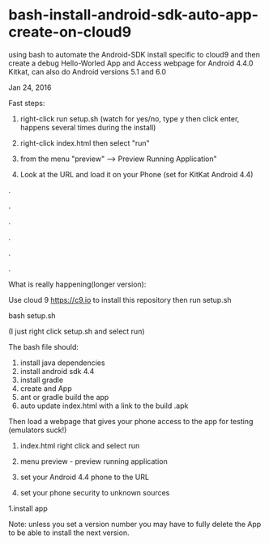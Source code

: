 # bash-install-android-sdk-auto-app-create-on-cloud9
using bash to automate the Android-SDK install specific to cloud9 and then create a debug Hello-Worled App and Access webpage for Android 4.4.0 Kitkat, can also do Android versions 5.1 and 6.0

Jan 24, 2016

Fast steps:

1. right-click run setup.sh (watch for yes/no, type y then click enter, happens several times during the install) 

1. right-click index.html then select "run"

1. from the menu "preview" --> Preview Running Application" 

1. Look at the URL and load it on your Phone (set for KitKat Android 4.4)








.

.

.

.

.

.

What is really happening(longer version):

Use cloud 9 https://c9.io to install this repository then run setup.sh

bash setup.sh

(I just right click setup.sh and select run)

The bash file should:
1. install java dependencies
2. install android sdk 4.4
3. install gradle
4. create and App
5. ant or gradle build the app
6. auto update index.html with a link to the build .apk


Then load a webpage that gives your phone access to the app for testing (emulators suck!)

1. index.html right click and select run

1. menu preview - preview running application

1. set your Android 4.4 phone to the URL

1. set your phone security to unknown sources

1.install app





Note: unless you set a version number you may have to fully delete the App to be able to install the next version.
